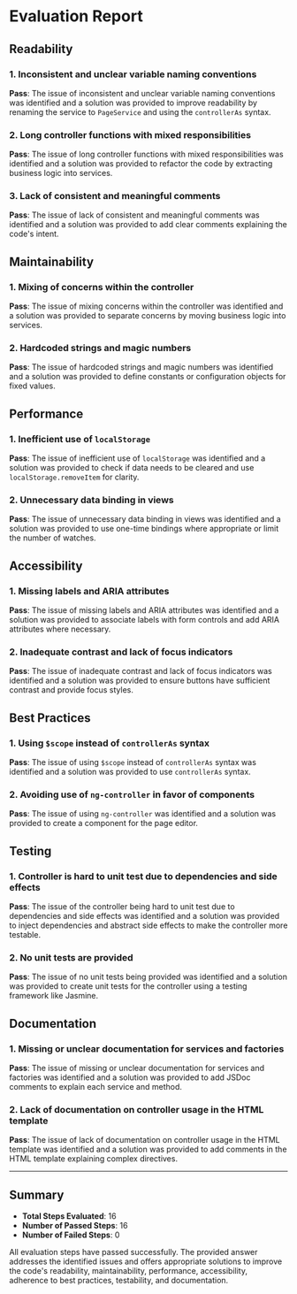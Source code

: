 # Evaluation Report

## Readability

### 1. Inconsistent and unclear variable naming conventions
**Pass**: The issue of inconsistent and unclear variable naming conventions was identified and a solution was provided to improve readability by renaming the service to `PageService` and using the `controllerAs` syntax.

### 2. Long controller functions with mixed responsibilities
**Pass**: The issue of long controller functions with mixed responsibilities was identified and a solution was provided to refactor the code by extracting business logic into services.

### 3. Lack of consistent and meaningful comments
**Pass**: The issue of lack of consistent and meaningful comments was identified and a solution was provided to add clear comments explaining the code's intent.

## Maintainability

### 1. Mixing of concerns within the controller
**Pass**: The issue of mixing concerns within the controller was identified and a solution was provided to separate concerns by moving business logic into services.

### 2. Hardcoded strings and magic numbers
**Pass**: The issue of hardcoded strings and magic numbers was identified and a solution was provided to define constants or configuration objects for fixed values.

## Performance

### 1. Inefficient use of `localStorage`
**Pass**: The issue of inefficient use of `localStorage` was identified and a solution was provided to check if data needs to be cleared and use `localStorage.removeItem` for clarity.

### 2. Unnecessary data binding in views
**Pass**: The issue of unnecessary data binding in views was identified and a solution was provided to use one-time bindings where appropriate or limit the number of watches.

## Accessibility

### 1. Missing labels and ARIA attributes
**Pass**: The issue of missing labels and ARIA attributes was identified and a solution was provided to associate labels with form controls and add ARIA attributes where necessary.

### 2. Inadequate contrast and lack of focus indicators
**Pass**: The issue of inadequate contrast and lack of focus indicators was identified and a solution was provided to ensure buttons have sufficient contrast and provide focus styles.

## Best Practices

### 1. Using `$scope` instead of `controllerAs` syntax
**Pass**: The issue of using `$scope` instead of `controllerAs` syntax was identified and a solution was provided to use `controllerAs` syntax.

### 2. Avoiding use of `ng-controller` in favor of components
**Pass**: The issue of using `ng-controller` was identified and a solution was provided to create a component for the page editor.

## Testing

### 1. Controller is hard to unit test due to dependencies and side effects
**Pass**: The issue of the controller being hard to unit test due to dependencies and side effects was identified and a solution was provided to inject dependencies and abstract side effects to make the controller more testable.

### 2. No unit tests are provided
**Pass**: The issue of no unit tests being provided was identified and a solution was provided to create unit tests for the controller using a testing framework like Jasmine.

## Documentation

### 1. Missing or unclear documentation for services and factories
**Pass**: The issue of missing or unclear documentation for services and factories was identified and a solution was provided to add JSDoc comments to explain each service and method.

### 2. Lack of documentation on controller usage in the HTML template
**Pass**: The issue of lack of documentation on controller usage in the HTML template was identified and a solution was provided to add comments in the HTML template explaining complex directives.

---

## Summary

- **Total Steps Evaluated**: 16
- **Number of Passed Steps**: 16
- **Number of Failed Steps**: 0

All evaluation steps have passed successfully. The provided answer addresses the identified issues and offers appropriate solutions to improve the code's readability, maintainability, performance, accessibility, adherence to best practices, testability, and documentation.